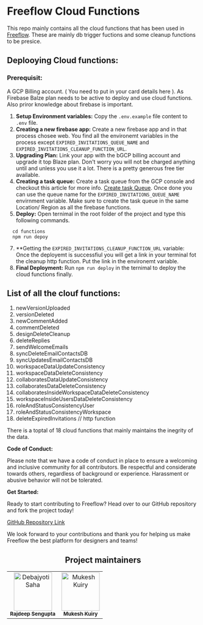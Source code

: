 # Freeflow Cloud Functions 
This repo mainly contains all the cloud functions that has been used in [Freeflow](https://github.com/Rajdip019/freeflow). These are mainly db trigger fuctions and some cleanup functions to be presice.

## Deplooying Cloud functions:
### Prerequisit:
A GCP Billing account. ( You need to put in your card details here ). As Firebase Balze plan needs to be active to deploy and use cloud functions. Also priror knowledge about firebase is important.

1. **Setup Environment variables:** Copy the `.env.example` file content to `.env` file.
2. **Creating a new firebase app:** Create a new firebase app and in that process chosee web. You find all the environemt variables in the process except `EXPIRED_INVITATIONS_QUEUE_NAME` and `EXPIRED_INVITATIONS_CLEANUP_FUNCTION_URL`.
3. **Upgrading Plan:** Link your app with the bGCP billing account and upgrade it top Blaze plan. Don't worry you will not be charged anything until and unless you use it a lot. There is a pretty generous free tier available.
5. **Creating a task queue:** Create a task queue from the GCP console and checkout this article for more info. [Create task Queue](https://cloud.google.com/tasks/docs/creating-queues). Once done you can use the queue name for the `EXPIRED_INVITATIONS_QUEUE_NAME` envirnment variable. Make sure to create the task queue in the same Location/ Region as all the firebase functions.
6. **Deploy:** Open ternimal in the root folder of the project and type this following commands.
 ```
   cd functions
   npm run depoy
```
7. **Getting the `EXPIRED_INVITATIONS_CLEANUP_FUNCTION_URL` variable: Once the deployemt is successfiul you will get a link in your terminal fot the cleanup http function. Put the link in the environemt variable.
8. **Final Deployment:** Run `npm run deploy` in the ternimal to deploy the cloud functions finally.

## List of all the clouf functions:
1. newVersionUploaded
2. versionDeleted
3. newCommentAdded
4. commentDeleted
5. designDeleteCleanup
6. deleteReplies
7. sendWelcomeEmails
8. syncDeleteEmailContactsDB
9. syncUpdatesEmailContactsDB
10. workspaceDataUpdateConsistency
11. workspaceDataDeleteConsistency
12. collaboratesDataUpdateConsistency
13. collaboratesDataDeleteConsistency
14. collaboratesInsideWorkspaceDataDeleteConsistency
15. workspaceInsideUsersDataDeleteConsistency
16. roleAndStatusConsistencyUser
17. roleAndStatusConsistencyWorkspace
18. deleteExpiredInvitations // http function

There is a toptal of 18 cloud functions that mainly maintains the inegrity of the data. 

**Code of Conduct:**

Please note that we have a code of conduct in place to ensure a welcoming and inclusive community for all contributors. Be respectful and considerate towards others, regardless of background or experience. Harassment or abusive behavior will not be tolerated.

**Get Started:**

Ready to start contributing to Freeflow? Head over to our GitHub repository and fork the project today!


[GitHub Repository Link](https://github.com/Rajdip019/freeflow)

We look forward to your contributions and thank you for helping us make Freeflow the best platform for designers and teams!


<h2 align='center'> Project maintainers </h2>
<table align='center'>
<tr>
    <td align="center">
        <a href="https://github.com/Rajdip019">
            <img src="https://avatars.githubusercontent.com/u/91758830?v=4" width="100;" alt="Debajyoti Saha"/>
            <br />
            <sub><b>Rajdeep Sengupta</b></sub>
        </a>
    </td>
    <td align="center">
        <a href="https://github.com/mukeshkuiry">
            <img src="https://avatars.githubusercontent.com/u/99157367?v=4" width="100;" alt="Mukesh Kuiry"/>
            <br />
            <sub><b>Mukesh Kuiry</b></sub>
        </a>
    </td>
  </tr>
</table>
   
